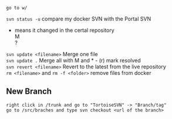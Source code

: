 `go to w/`


`svn status -u` compare my docker SVN with the Portal SVN


* means it changed in the certal repository  
M  
?  


`svn update <filename>` Merge one file  
`svn update .` Merge all with M and * - (r) mark resolved  
`svn revert <filename>` Revert to the latest from the live repository  
`rm <filename>` and `rm -f <folder>`  remove files from docker


## New Branch

`right click in /trunk and go to "TortoiseSVN" -> "Branch/tag"`  
`go to /src/braches and type svn checkout <url of the branch>`  
